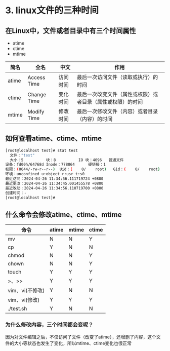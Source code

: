 # 3. linux文件的三种时间

## 在Linux中，文件或者目录中有三个时间属性

- atime
- ctime
- mtime

|简名|全名|中文|作用|
| -------| -------------| ----------| ------------------------------------------------------------|
|atime|Access Time|访问时间|最后一次访问文件（读取或执行）的时间|
|ctime|Change Time|变化时间|最后一次改变文件（属性或权限）或者目录（属性或权限）的时间|
|mtime|Modify Time|修改时间|最后一次修改文件（内容）或者目录（内容）的时间|

## 如何查看atime、ctime、mtime

```bash
[root@localhost test]# stat test 
  文件："test"
  大小：5         	块：8          IO 块：4096   普通文件
设备：fd00h/64768d	Inode：778864      硬链接：1
权限：(0644/-rw-r--r--)  Uid：(    0/    root)   Gid：(    0/    root)
环境：unconfined_u:object_r:usr_t:s0
最近访问：2024-04-26 11:34:56.111719724 +0800
最近更改：2024-04-26 11:34:45.001455578 +0800
最近改动：2024-04-26 11:34:56.110719700 +0800
创建时间：-
[root@localhost test]# 

```

## 什么命令会修改atime、ctime、mtime

|命令|atime|mtime|ctime|
| -----------------| -------| -------| -------|
|mv|N|N|Y|
|cp|Y|N|N|
|chmod|N|N|Y|
|chown|N|N|Y|
|touch|Y|Y|Y|
|>、>>|Y|Y|Y|
|vim、vi(不修改)|Y|N|N|
|vim、vi(修改)|Y|Y|Y|
|./test.sh|Y|N|N|

### 为什么修改内容，三个时间都会变呢？

因为对文件编辑之后，不仅访问了文件（改变了atime），还增删了内容，这个文件的大小等状态也发生了变化，所以mtime、ctime变化也很正常
